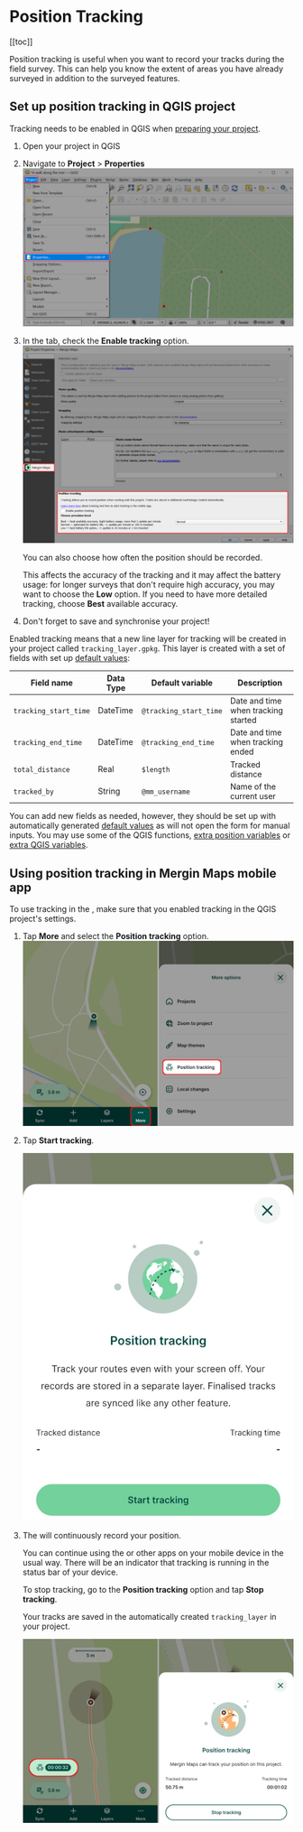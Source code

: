 # Position Tracking
[[toc]]

Position tracking is useful when you want to record your tracks during the field survey. This can help you know the extent of areas you have already surveyed in addition to the surveyed features.

<YouTube id="64HXEb25D0Q" title="Position tracking"/>

## Set up position tracking in QGIS project

Tracking needs to be enabled in QGIS when [preparing your <MainPlatformName /> project](../../gis/features/#tracking).

1. Open your <MainPlatformName /> project in QGIS
2. Navigate to **Project** > **Properties** 
   ![QGIS Project Properties](../../gis/qgis-project-properties.jpg "QGIS Project Properties")

3. In the <MainPlatformName /> tab, check the **Enable tracking** option.
   ![Enable tracking in QGIS Mergin Maps project](../../gis/features/project-tracking.jpg "Enable tracking in QGIS Mergin Maps project")

   You can also choose how often the position should be recorded. 
   
   This affects the accuracy of the tracking and it may affect the battery usage: for longer surveys that don't require high accuracy, you may want to choose the **Low** option. If you need to have more detailed tracking, choose **Best** available accuracy.

4. Don't forget to save and synchronise your project!

Enabled tracking means that a new line layer for tracking will be created in your <MainPlatformName /> project called `tracking_layer.gpkg`. This layer is created with a set of fields with set up [default values](../../layer/form-configuration/#default-values):


| Field name               | Data Type      |  Default variable      | Description                          |
|--------------------------|----------------|------------------------|--------------------------------------|
| `tracking_start_time`    | DateTime       | `@tracking_start_time` | Date and time when tracking started  |
| `tracking_end_time`      | DateTime       | `@tracking_end_time`   | Date and time when tracking ended    |
| `total_distance`         | Real           | `$length`              | Tracked distance |
| `tracked_by`             | String         | `@mm_username`     | Name of the current <MainPlatformNameLink /> user |

You can add new fields as needed, however, they should be set up with automatically generated [default values](../../layer/form-configuration/#default-values) as <MobileAppName /> will not open the form for manual inputs. You may use some of the QGIS functions, [extra position variables](../../layer/position_variables/) or [extra QGIS variables](../../layer/plugin-variables/).

## Using position tracking in Mergin Maps mobile app

To use tracking in the <MobileAppNameShort />, make sure that you enabled tracking in the QGIS project's settings. 

1. Tap **More** and select the **Position tracking** option.
   ![Mergin Maps mobile app Position tracking](./mobile-app-position-tracking.jpg "Mergin Maps mobile app Position tracking")

2. Tap **Start tracking**.

   ![Start tracking in Mergin Maps mobile app](./mobile-app-start-tracking.jpg "Start tracking in Mergin Maps mobile app")
   
3. The <MobileAppNameShort /> will continuously record your position.

   You can continue using the <MobileAppNameShort /> or other apps on your mobile device in the usual way. There will be an indicator that tracking is running in the status bar of your device.

   To stop tracking, go to the **Position tracking** option and tap **Stop tracking**. 
   
   Your tracks are saved in the automatically created `tracking_layer` in your project.
   
   ![Stop tracking in Mergin Maps mobile app](./mobile-app-stop-tracking.jpg "Stop tracking in Mergin Maps mobile app")  
